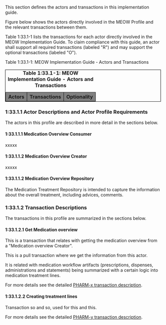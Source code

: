 This section defines the actors and transactions in this implementation guide.

Figure below shows the actors directly involved in the MEOW Profile and the relevant transactions between them.





Table 1:33.1-1 lists the transactions for each actor directly involved in the MEOW Implementation Guide. To claim compliance with this guide, an actor shall support all required transactions (labeled "R") and may support the optional transactions (labeled "O").

Table 1:33.1-1: MEOW Implementation Guide - Actors and Transactions


<table border="1" borderspacing="0" style='border: 1px solid black; border-collapse: collapse'>
<caption>
<b>
Table 1:33.1-1: MEOW Implementation Guide - Actors and Transactions
</b>
</caption>
<thead>
<tr class="odd" style='background: gray;'>
<th>Actors</th>
<th>Transactions</th>
<th>Optionality</th>
</tr>
</thead>
<tbody>
                
<!-- <tr class="even">
                        
<td rowspan="1"><a href="1331_actors_and_transactions.html#133111-document-source">Document Source</a></td>
                        
<td><a href='ITI-65.html'>Provide Document Bundle [ITI-65]</a></td>
<td align='center'>R</td></tr>
<tr class="even">
                        
<td rowspan="1"><a href="1331_actors_and_transactions.html#133113-document-recipient">Document Recipient</a></td>
                        
<td><a href='ITI-65.html'>Provide Document Bundle [ITI-65]</a></td>
<td align='center'>R</td></tr>          
<tr class="even">
                        
<td rowspan="3"><a href="1331_actors_and_transactions.html#133112-document-consumer">Document Consumer</a></td>        
<td><a href='ITI-66.html'>Find Document Lists [ITI-66]</a></td>
<td align='center'>R</td></tr>                
<tr class="odd">
                        
<td><a href='ITI-67.html'>Find Document References [ITI-67]</a></td>
<td align='center'>R</td></tr>
<tr class="even">

<td><a href='ITI-68.html'>Retrieve Document [ITI-68]</a></td>
<td align='center'>R</td></tr>
<tr class="odd">
                        
<td rowspan="3"><a href="1331_actors_and_transactions.html#133114-document-responder">Document Responder</a></td>        
<td><a href='ITI-66.html'>Find Document Lists [ITI-66]</a></td>
<td align='center'>R</td></tr>
<tr class="even">
                        
<td><a href='ITI-67.html'>Find Document References [ITI-67]</a></td>
<td align='center'>R</td></tr>
<tr class="odd">
                        
<td><a href='ITI-68.html'>Retrieve Document [ITI-68]</a></td>
<td align='center'>R</td></tr>                     -->
</tbody>
</table>

       

### 1:33.1.1 Actor Descriptions and Actor Profile Requirements
The actors in this profile are described in more detail in the sections below.


#### 1:33.1.1.1 Medication Overview Consumer
xxxxx

#### 1:33.1.1.2 Medication Overview Creator
xxxxx

#### 1:33.1.1.2 Medication Overview Repository

The Medication Treatment Repository is intended to capture the information about the overall treatment, including advices, comments. 


### 1:33.1.2 Transaction Descriptions
The transactions in this profile are summarized in the sections below.

#### 1:33.1.2.1 Get Medication overview

This is a transaction that relates with getting the medication overview from a "Medication overview Creator".

This is a pull transaction where we get the information from this actor.

It is related with medication workflow artifacts (prescriptions, dispenses, administrations and statements) being summarized with a certain logic into medication treatment lines.


For more details see the detailed [PHARM-x transaction description](PHARM-x.html).

#### 1:33.1.2.2 Creating treatment lines

Transaction so and so, used for this and this.

For more details see the detailed [PHARM-y transaction description](PHARM-y.html).
